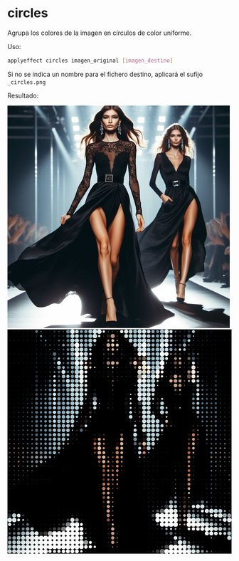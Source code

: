 # circles

Agrupa los colores de la imagen en círculos de color uniforme.

Uso:

``` sh
applyeffect circles imagen_original [imagen_destino]
```

Si no se indica un nombre para el fichero destino, aplicará el sufijo `_circles.png`

Resultado:

![imagen original](../../images/image.jpg)
![circles](../../images/image_circles.png)
